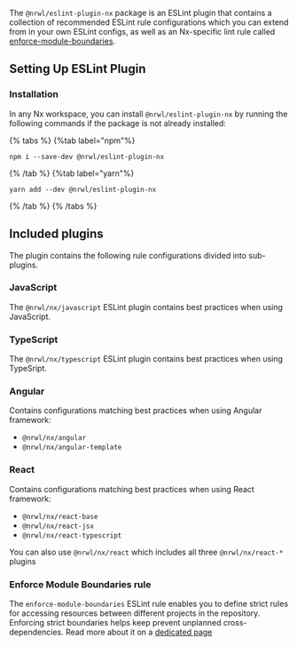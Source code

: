 The `@nrwl/eslint-plugin-nx` package is an ESLint plugin that contains a collection of recommended ESLint rule configurations which you can extend from in your own ESLint configs, as well as an Nx-specific lint rule called [enforce-module-boundaries](#enforce-module-boundaries-rule).

## Setting Up ESLint Plugin

### Installation

In any Nx workspace, you can install `@nrwl/eslint-plugin-nx` by running the following commands if the package is not already installed:

{% tabs %}
{%tab label="npm"%}

```shell
npm i --save-dev @nrwl/eslint-plugin-nx
```

{% /tab %}
{%tab label="yarn"%}

```shell
yarn add --dev @nrwl/eslint-plugin-nx
```

{% /tab %}
{% /tabs %}

## Included plugins

The plugin contains the following rule configurations divided into sub-plugins.

### JavaScript

The `@nrwl/nx/javascript` ESLint plugin contains best practices when using JavaScript.

### TypeScript

The `@nrwl/nx/typescript` ESLint plugin contains best practices when using TypeSript.

### Angular

Contains configurations matching best practices when using Angular framework:

- `@nrwl/nx/angular`
- `@nrwl/nx/angular-template`

### React

Contains configurations matching best practices when using React framework:

- `@nrwl/nx/react-base`
- `@nrwl/nx/react-jsx`
- `@nrwl/nx/react-typescript`

You can also use `@nrwl/nx/react` which includes all three `@nrwl/nx/react-*` plugins

### Enforce Module Boundaries rule

The `enforce-module-boundaries` ESLint rule enables you to define strict rules for accessing resources between different projects in the repository. Enforcing strict boundaries helps keep prevent unplanned cross-dependencies. Read more about it on a [dedicated page](/packages/eslint-plugin-nx/documents/enforce-module-boundaries)
